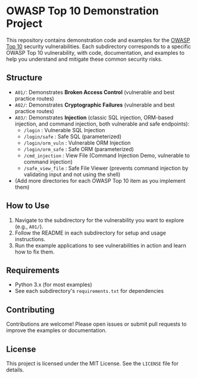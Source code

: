 # OWASP Top 10 Demonstration Project

This repository contains demonstration code and examples for the [OWASP Top 10](https://owasp.org/www-project-top-ten/) security vulnerabilities. Each subdirectory corresponds to a specific OWASP Top 10 vulnerability, with code, documentation, and examples to help you understand and mitigate these common security risks.

## Structure

- `A01/`: Demonstrates **Broken Access Control** (vulnerable and best practice routes)
- `A02/`: Demonstrates **Cryptographic Failures** (vulnerable and best practice routes)
- `A03/`: Demonstrates **Injection** (classic SQL injection, ORM-based injection, and command injection, both vulnerable and safe endpoints):
    - `/login` : Vulnerable SQL Injection
    - `/login/safe` : Safe SQL (parameterized)
    - `/login/orm_vuln` : Vulnerable ORM Injection
    - `/login/orm_safe` : Safe ORM (parameterized)
    - `/cmd_injection` : View File (Command Injection Demo, vulnerable to command injection)
    - `/safe_view_file` : Safe File Viewer (prevents command injection by validating input and not using the shell)
- (Add more directories for each OWASP Top 10 item as you implement them)

## How to Use

1. Navigate to the subdirectory for the vulnerability you want to explore (e.g., `A01/`).
2. Follow the README in each subdirectory for setup and usage instructions.
3. Run the example applications to see vulnerabilities in action and learn how to fix them.

## Requirements

- Python 3.x (for most examples)
- See each subdirectory's `requirements.txt` for dependencies

## Contributing

Contributions are welcome! Please open issues or submit pull requests to improve the examples or documentation.

## License

This project is licensed under the MIT License. See the `LICENSE` file for details.
